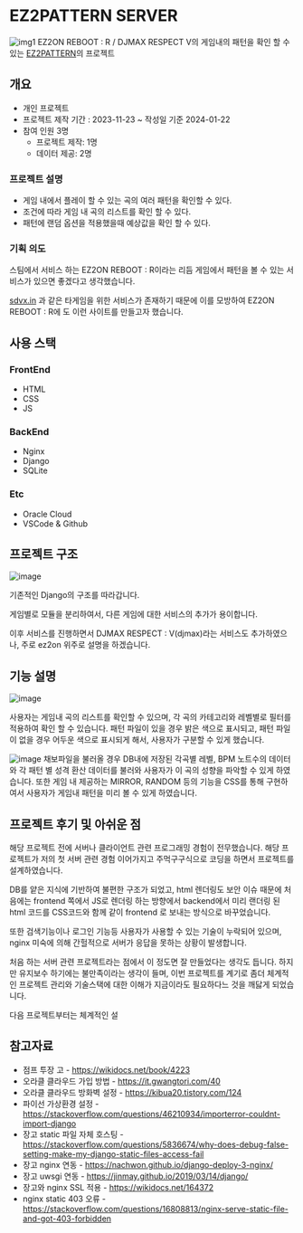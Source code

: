 # EZ2PATTERN SERVER
![img1](https://github.com/Wintiger0222/ez2pattern_server/assets/24960466/9ef367e9-b157-4e5e-8f59-c422776095c4)
EZ2ON REBOOT : R / DJMAX RESPECT V의 게임내의 패턴을 확인 할 수 있는 [EZ2PATTERN](https://ez2pattern.kro.kr/)의 프로젝트
## 개요
* 개인 프로젝트
* 프로젝트 제작 기간 : 2023-11-23 ~ 작성일 기준 2024-01-22
* 참여 인원 3명
    * 프로젝트 제작: 1명
    * 데이터 제공: 2명

### 프로젝트 설명 
 * 게임 내에서 플레이 할 수 있는 곡의 여러 패턴을 확인할 수 있다.
 * 조건에 따라 게임 내 곡의 리스트를 확인 할 수 있다.
 * 패턴에 랜덤 옵션을 적용했을때 예상값을 확인 할 수 있다.

### 기획 의도
스팀에서 서비스 하는 EZ2ON REBOOT : R이라는 리듬 게임에서 패턴을 볼 수 있는 서비스가 있으면 좋겠다고 생각했습니다.

[sdvx.in](https://sdvx.in/) 과 같은 타게임을 위한 서비스가 존재하기 때문에 이를 모방하여 EZ2ON REBOOT : R에 도 이런 사이트를 만들고자 했습니다.

## 사용 스택
### FrontEnd
* HTML
* CSS
* JS

### BackEnd
* Nginx
* Django
* SQLite

### Etc
* Oracle Cloud
* VSCode & Github
## 프로젝트 구조
![image](https://github.com/Wintiger0222/ez2pattern_server/assets/24960466/4c24d040-5f1a-445b-914d-0a80b6965ca4)

기존적인 Django의 구조를 따라갑니다.

게임별로 모듈을 분리하여서, 다른 게임에 대한 서비스의 추가가 용이합니다.

이후 서비스를 진행하면서 DJMAX RESPECT : V(djmax)라는 서비스도 추가하였으나, 주로 ez2on 위주로 설명을 하겠습니다.

## 기능 설명
![image](https://github.com/Wintiger0222/ez2pattern_server/assets/24960466/75b8d670-f7c6-40d0-b80d-c95941a09271)

사용자는 게임내 곡의 리스트를 확인할 수 있으며, 각 곡의 카테고리와 레벨별로 필터를 적용하여 확인 할 수 있습니다.
패턴 파일이 있을 경우 밝은 색으로 표시되고, 패턴 파일이 없을 경우 어두운 색으로 표시되게 해서, 사용자가 구분할 수 있게 했습니다.

![image](https://github.com/Wintiger0222/ez2pattern_server/assets/24960466/5346d1cf-9b7e-47b8-9813-a83a03fb95a9)
채보파일을 불러올 경우 DB내에 저장된 각곡별 레벨, BPM 노트수의 데이터와 각 패턴 별 성격 환산 데이터를 불러와 사용자가 이 곡의 성향을 파악할 수 있게 하였습니다.
또한 게임 내 제공하는 MIRROR, RANDOM 등의 기능을 CSS를 통해 구현하여서 사용자가 게임내 패턴을 미리 볼 수 있게 하였습니다.

## 프로젝트 후기 및 아쉬운 점
해당 프로젝트 전에 서버나 클라이언트 관련 프로그래밍 경험이 전무했습니다. 
해당 프로젝트가 저의 첫 서버 관련 경험 이어가지고 주먹구구식으로 코딩을 하면서 프로젝트를 설계하였습니다.

DB를 얕은 지식에 기반하여 불편한 구조가 되었고, html 렌더링도 보안 이슈 때문에 처음에는 frontend 쪽에서 JS로 렌더링 하는 방향에서 backend에서 미리 랜더링 된 html 코드를 CSS코드와 함께 같이 frontend 로 보내는 방식으로 바꾸었습니다.

또한 검색기능이나 로그인 기능등 사용자가 사용할 수 있는 기술이 누락되어 있으며, nginx 미숙에 의해 간헐적으로 서버가 응답을 못하는 상황이 발생합니다.

처음 하는 서버 관련 프로젝트라는 점에서 이 정도면 잘 만들었다는 생각도 듭니다. 하지만 유지보수 하기에는 불만족이라는 생각이 들며, 이번 프로젝트를 계기로 좀더 체계적인 프로젝트 관리와 기술스택에 대한 이해가 지금이라도 필요하다느 것을 깨닳게 되었습니다.

다음 프로젝트부터는 체계적인 설



## 참고자료
* 점프 투장 고 - https://wikidocs.net/book/4223
* 오라클 클라우드 가입 방법 - https://it.gwangtori.com/40
* 오라클 클라우드 방화벽 설정 - https://kibua20.tistory.com/124
* 파이선 가상환경 설정 - https://stackoverflow.com/questions/46210934/importerror-couldnt-import-django
* 장고 static 파일 자체 호스팅 - https://stackoverflow.com/questions/5836674/why-does-debug-false-setting-make-my-django-static-files-access-fail
* 장고 nginx 연동 - https://nachwon.github.io/django-deploy-3-nginx/
* 장고 uwsgi 연동 - https://jinmay.github.io/2019/03/14/django/
* 장고와 nginx SSL 적용 - https://wikidocs.net/164372
* nginx static 403 오류 - https://stackoverflow.com/questions/16808813/nginx-serve-static-file-and-got-403-forbidden
